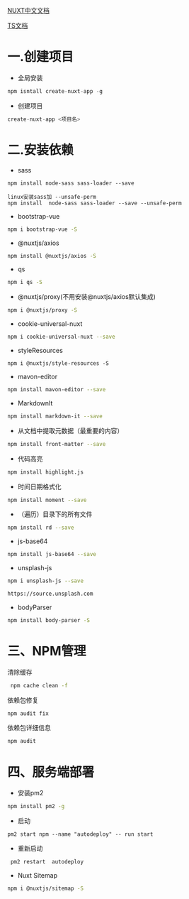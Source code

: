 [NUXT中文文档](https://zh.nuxtjs.org/guide/installation)

[TS文档](https://www.tslang.cn/docs/handbook/typescript-in-5-minutes.html)
# 一.创建项目
- 全局安装
```js
npm isntall create-nuxt-app -g
```
- 创建项目
```js
create-nuxt-app <项目名>
```
# 二.安装依赖

- sass
```bahs
npm install node-sass sass-loader --save 

linux安装sass加 --unsafe-perm
npm install  node-sass sass-loader --save --unsafe-perm
```
- bootstrap-vue
```bash
npm i bootstrap-vue -S
```
- @nuxtjs/axios
```bash
npm install @nuxtjs/axios -S
```
- qs
```bash
npm i qs -S
```
-  @nuxtjs/proxy(不用安装@nuxtjs/axios默认集成)
```bash
npm i @nuxtjs/proxy -S
```
- cookie-universal-nuxt
```bash
npm i cookie-universal-nuxt --save
```

- styleResources
```
npm i @nuxtjs/style-resources -S
```

- mavon-editor
```bash
npm install mavon-editor --save
 ```
- MarkdownIt
```bash
npm install markdown-it --save
```
- 从文档中提取元数据（最重要的内容）
```bash
npm install front-matter --save
```
 - 代码高亮
 ```bash
 npm install highlight.js
 ```
 - 时间日期格式化
```bash
npm install moment --save
```
- （遍历）目录下的所有文件
```bash
npm install rd --save
```
-  js-base64
```bash
npm install js-base64 --save
```
-  unsplash-js 
```bash
npm i unsplash-js --save

https://source.unsplash.com
```
-  bodyParser
```bash
npm install body-parser -S
```
# 三、NPM管理
清除缓存
```bash
 npm cache clean -f
```
依赖包修复

```bash
npm audit fix
```
依赖包详细信息
```bash
npm audit
```
# 四、服务端部署
- 安装pm2
```bash
npm install pm2 -g 
```
- 启动
```
pm2 start npm --name "autodeploy" -- run start
```
- 重新启动
```bash
 pm2 restart  autodeploy
 ```

- Nuxt Sitemap 
```bash
npm i @nuxtjs/sitemap -S